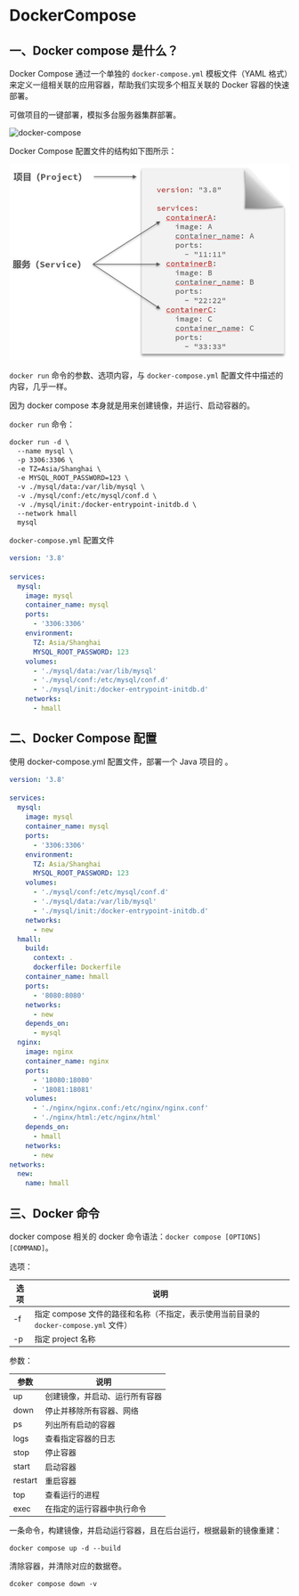 # DockerCompose

## 一、Docker compose 是什么？

Docker Compose 通过一个单独的 `docker-compose.yml` 模板文件（YAML 格式）来定义一组相关联的应用容器，帮助我们实现多个相互关联的 Docker 容器的快速部署。

可做项目的一键部署，模拟多台服务器集群部署。

![docker-compose](https://raw.githubusercontent.com/docker/compose/main/logo.png)

Docker Compose 配置文件的结构如下图所示：

![dockerCompose配置文件结构](NodeAssets/dockerCompose配置文件结构.jpg)

`docker run` 命令的参数、选项内容，与 `docker-compose.yml` 配置文件中描述的内容，几乎一样。

因为 docker compose 本身就是用来创建镜像，并运行、启动容器的。

`docker run` 命令：

```shell
docker run -d \
  --name mysql \
  -p 3306:3306 \
  -e TZ=Asia/Shanghai \
  -e MYSQL_ROOT_PASSWORD=123 \
  -v ./mysql/data:/var/lib/mysql \
  -v ./mysql/conf:/etc/mysql/conf.d \
  -v ./mysql/init:/docker-entrypoint-initdb.d \
  --network hmall
  mysql
```

`docker-compose.yml` 配置文件

```yaml
version: '3.8'

services:
  mysql:
    image: mysql
    container_name: mysql
    ports:
      - '3306:3306'
    environment:
      TZ: Asia/Shanghai
      MYSQL_ROOT_PASSWORD: 123
    volumes:
      - './mysql/data:/var/lib/mysql'
      - './mysql/conf:/etc/mysql/conf.d'
      - './mysql/init:/docker-entrypoint-initdb.d'
    networks:
      - hmall
```

## 二、Docker Compose 配置

使用 docker-compose.yml 配置文件，部署一个 Java 项目的 。

```yaml
version: '3.8'

services:
  mysql:
    image: mysql
    container_name: mysql
    ports:
      - '3306:3306'
    environment:
      TZ: Asia/Shanghai
      MYSQL_ROOT_PASSWORD: 123
    volumes:
      - './mysql/conf:/etc/mysql/conf.d'
      - './mysql/data:/var/lib/mysql'
      - './mysql/init:/docker-entrypoint-initdb.d'
    networks:
      - new
  hmall:
    build:
      context: .
      dockerfile: Dockerfile
    container_name: hmall
    ports:
      - '8080:8080'
    networks:
      - new
    depends_on:
      - mysql
  nginx:
    image: nginx
    container_name: nginx
    ports:
      - '18080:18080'
      - '18081:18081'
    volumes:
      - './nginx/nginx.conf:/etc/nginx/nginx.conf'
      - './nginx/html:/etc/nginx/html'
    depends_on:
      - hmall
    networks:
      - new
networks:
  new:
    name: hmall
```

## 三、Docker 命令

docker compose 相关的 docker 命令语法：`docker compose [OPTIONS] [COMMAND]`。

选项：

| 选项 | 说明                                                         |
| ---- | ------------------------------------------------------------ |
| -f   | 指定 compose 文件的路径和名称（不指定，表示使用当前目录的 `docker-compose.yml` 文件） |
| -p   | 指定 project 名称                                            |

参数：

| 参数    | 说明                                      |
| ------- | ----------------------------------------- |
| up  | 创建镜像，并启动、运行所有容器 |
| down    | 停止并移除所有容器、网络                  |
| ps      | 列出所有启动的容器                        |
| logs    | 查看指定容器的日志                        |
| stop    | 停止容器                                  |
| start   | 启动容器                                  |
| restart | 重启容器                                  |
| top     | 查看运行的进程                            |
| exec    | 在指定的运行容器中执行命令              |

一条命令，构建镜像，并启动运行容器，且在后台运行，根据最新的镜像重建：

```shell
docker compose up -d --build
```

清除容器，并清除对应的数据卷。

```shell
dcoker compose down -v
```
